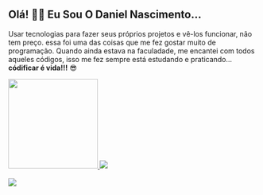 ## Olá! 🖐🏼 Eu Sou O Daniel Nascimento...

<p>Usar tecnologias para fazer seus próprios projetos e vê-los funcionar, não tem preço. essa foi uma das coisas que me fez gostar muito de programação. Quando ainda estava na faculadade, me encantei com todos aqueles códigos, isso me fez sempre está estudando e praticando... <strong>códificar é vida!!!</strong> 😎</p>

<div style="display: flex">
  <a href="https://github.com/daniel-nascimento-dev">
  <img height="180em" src="https://github-readme-stats.vercel.app/api?username=daniel-nascimento-dev&show_icons=true&theme=midnight-purple&include_all_commits=true&count_private=true"/>
  <img height="auto" src="https://github-readme-stats.vercel.app/api/top-langs/?username=daniel-nascimento-dev&layout=compact&langs_count=7&theme=midnight-purple"/>
    </a>
</div>
  
<div style="display: inline_block"><br>
  <img src="https://skillicons.dev/icons?i=js,nodejs,tailwind,html,figma,css,bootstrap,ts,react" />
</div>

##
